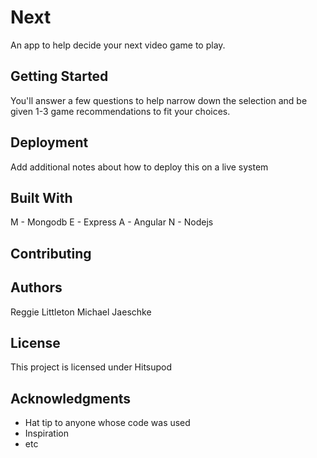 # Next

An app to help decide your next video game to play. 

## Getting Started

You'll answer a few questions to help narrow down the selection and be given 1-3 game recommendations to fit your choices.

## Deployment

Add additional notes about how to deploy this on a live system

## Built With

M - Mongodb
E - Express
A - Angular
N - Nodejs

## Contributing


## Authors

Reggie Littleton
Michael Jaeschke 

## License

This project is licensed under Hitsupod

## Acknowledgments

* Hat tip to anyone whose code was used
* Inspiration
* etc

